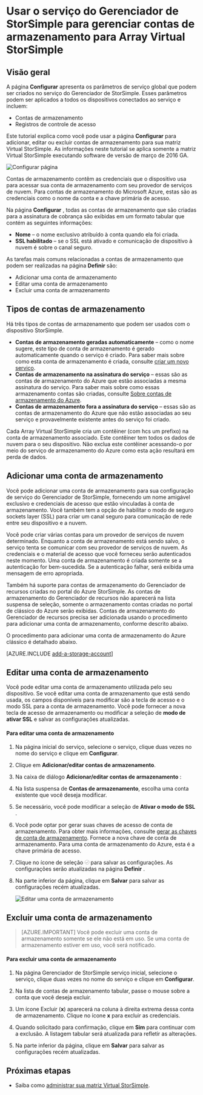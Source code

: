 <properties 
   pageTitle="Gerenciar sua conta de armazenamento StorSimple | Microsoft Azure"
   description="Explica como você pode usar a página Gerenciador de StorSimple configurar para adicionar, editar, excluir ou girar as chaves de segurança para uma conta de armazenamento associado a matriz Virtual StorSimple."
   services="storsimple"
   documentationCenter="NA"
   authors="alkohli"
   manager="carmonm"
   editor="" />
<tags 
   ms.service="storsimple"
   ms.devlang="NA"
   ms.topic="article"
   ms.tgt_pltfrm="NA"
   ms.workload="TBD"
   ms.date="09/29/2016"
   ms.author="alkohli" />

# <a name="use-the-storsimple-manager-service-to-manage-storage-accounts-for-storsimple-virtual-array"></a>Usar o serviço do Gerenciador de StorSimple para gerenciar contas de armazenamento para Array Virtual StorSimple

## <a name="overview"></a>Visão geral

A página **Configurar** apresenta os parâmetros de serviço global que podem ser criados no serviço do Gerenciador de StorSimple. Esses parâmetros podem ser aplicados a todos os dispositivos conectados ao serviço e incluem:

- Contas de armazenamento 
- Registros de controle de acesso 

Este tutorial explica como você pode usar a página **Configurar** para adicionar, editar ou excluir contas de armazenamento para sua matriz Virtual StorSimple. As informações neste tutorial se aplica somente a matriz Virtual StorSimple executando software de versão de março de 2016 GA.

 ![Configurar página](./media/storsimple-ova-manage-storage-accounts/configure_service_page.png)  

Contas de armazenamento contêm as credenciais que o dispositivo usa para acessar sua conta de armazenamento com seu provedor de serviços de nuvem. Para contas de armazenamento do Microsoft Azure, estas são as credenciais como o nome da conta e a chave primária de acesso. 

Na página **Configurar** , todas as contas de armazenamento que são criadas para a assinatura de cobrança são exibidas em um formato tabular que contém as seguintes informações:

- **Nome** – o nome exclusivo atribuído à conta quando ela foi criada.
- **SSL habilitado** – se o SSL está ativado e comunicação de dispositivo à nuvem é sobre o canal seguro.

As tarefas mais comuns relacionadas a contas de armazenamento que podem ser realizadas na página **Definir** são:

- Adicionar uma conta de armazenamento 
- Editar uma conta de armazenamento 
- Excluir uma conta de armazenamento 


## <a name="types-of-storage-accounts"></a>Tipos de contas de armazenamento

Há três tipos de contas de armazenamento que podem ser usados com o dispositivo StorSimple.

- **Contas de armazenamento geradas automaticamente** – como o nome sugere, este tipo de conta de armazenamento é gerado automaticamente quando o serviço é criado. Para saber mais sobre como esta conta de armazenamento é criada, consulte [criar um novo serviço](storsimple-ova-manage-service.md#create-a-service). 
- **Contas de armazenamento na assinatura do serviço** – essas são as contas de armazenamento do Azure que estão associadas a mesma assinatura do serviço. Para saber mais sobre como essas armazenamento contas são criadas, consulte [Sobre contas de armazenamento do Azure](../storage/storage-create-storage-account.md). 
- **Contas de armazenamento fora a assinatura do serviço** – essas são as contas de armazenamento do Azure que não estão associadas ao seu serviço e provavelmente existente antes do serviço foi criado.

Cada Array Virtual StorSimple cria um contêiner (com hcs um prefixo) na conta de armazenamento associado. Este contêiner tem todos os dados de nuvem para o seu dispositivo. Não exclua este contêiner acessando-o por meio do serviço de armazenamento do Azure como esta ação resultará em perda de dados.

## <a name="add-a-storage-account"></a>Adicionar uma conta de armazenamento

Você pode adicionar uma conta de armazenamento para sua configuração de serviço do Gerenciador de StorSimple, fornecendo um nome amigável exclusivo e credenciais de acesso que estão vinculadas à conta de armazenamento. Você também tem a opção de habilitar o modo de seguro sockets layer (SSL) para criar um canal seguro para comunicação de rede entre seu dispositivo e a nuvem.

Você pode criar várias contas para um provedor de serviços de nuvem determinado. Enquanto a conta de armazenamento está sendo salvo, o serviço tenta se comunicar com seu provedor de serviços de nuvem. As credenciais e o material de acesso que você forneceu serão autenticados neste momento. Uma conta de armazenamento é criada somente se a autenticação for bem-sucedida. Se a autenticação falhar, será exibida uma mensagem de erro apropriada.

Também há suporte para contas de armazenamento do Gerenciador de recursos criadas no portal do Azure StorSimple. As contas de armazenamento do Gerenciador de recursos não aparecerá na lista suspensa de seleção, somente o armazenamento contas criadas no portal de clássico do Azure serão exibidas. Contas de armazenamento do Gerenciador de recursos precisa ser adicionada usando o procedimento para adicionar uma conta de armazenamento, conforme descrito abaixo.

O procedimento para adicionar uma conta de armazenamento do Azure clássico é detalhado abaixo.

[AZURE.INCLUDE [add-a-storage-account](../../includes/storsimple-ova-configure-new-storage-account.md)]

## <a name="edit-a-storage-account"></a>Editar uma conta de armazenamento

Você pode editar uma conta de armazenamento utilizada pelo seu dispositivo. Se você editar uma conta de armazenamento que está sendo usada, os campos disponíveis para modificar são a tecla de acesso e o modo SSL para a conta de armazenamento. Você pode fornecer a nova tecla de acesso de armazenamento ou modificar a seleção de **modo de ativar SSL** e salvar as configurações atualizadas.

#### <a name="to-edit-a-storage-account"></a>Para editar uma conta de armazenamento

1. Na página inicial do serviço, selecione o serviço, clique duas vezes no nome do serviço e clique em **Configurar**.

2. Clique em **Adicionar/editar contas de armazenamento**.

3. Na caixa de diálogo **Adicionar/editar contas de armazenamento** :

  1. Na lista suspensa de **Contas de armazenamento**, escolha uma conta existente que você deseja modificar. 
  2. Se necessário, você pode modificar a seleção de **Ativar o modo de SSL** .
  3. Você pode optar por gerar suas chaves de acesso de conta de armazenamento. Para obter mais informações, consulte [gerar as chaves de conta de armazenamento](storage-create-storage-account.md#manage-your-storage-access-keys). Fornece a nova chave de conta de armazenamento. Para uma conta de armazenamento do Azure, esta é a chave primária de acesso. 
  4. Clique no ícone de seleção ![Verifique o ícone](./media/storsimple-ova-manage-storage-accounts/checkicon.png) para salvar as configurações. As configurações serão atualizadas na página **Definir** . 
  5. Na parte inferior da página, clique em **Salvar** para salvar as configurações recém atualizadas. 

     ![Editar uma conta de armazenamento](./media/storsimple-ova-manage-storage-accounts/modifyexistingstorageaccount.png)
  
## <a name="delete-a-storage-account"></a>Excluir uma conta de armazenamento

> [AZURE.IMPORTANT] Você pode excluir uma conta de armazenamento somente se ele não está em uso. Se uma conta de armazenamento estiver em uso, você será notificado.

#### <a name="to-delete-a-storage-account"></a>Para excluir uma conta de armazenamento

1. Na página Gerenciador de StorSimple serviço inicial, selecione o serviço, clique duas vezes no nome do serviço e clique em **Configurar**.

2. Na lista de contas de armazenamento tabular, passe o mouse sobre a conta que você deseja excluir.

3. Um ícone Excluir (**x**) aparecerá na coluna à direita extrema dessa conta de armazenamento. Clique no ícone **x** para excluir as credenciais.

4. Quando solicitado para confirmação, clique em **Sim** para continuar com a exclusão. A listagem tabular será atualizada para refletir as alterações.

5. Na parte inferior da página, clique em **Salvar** para salvar as configurações recém atualizadas.


## <a name="next-steps"></a>Próximas etapas

- Saiba como [administrar sua matriz Virtual StorSimple](storsimple-ova-web-ui-admin.md).
